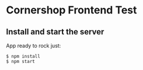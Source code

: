 # Cornershop Frontend Test
## Install and start the server
App ready to rock just:
```
$ npm install
$ npm start
```

